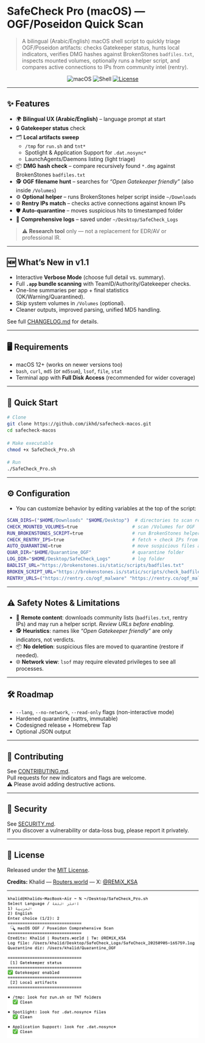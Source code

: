 # SafeCheck Pro (macOS) — OGF/Poseidon Quick Scan

> A bilingual (Arabic/English) macOS shell script to quickly triage OGF/Poseidon artifacts: checks Gatekeeper status, hunts local indicators, verifies DMG hashes against BrokenStones `badfiles.txt`, inspects mounted volumes, optionally runs a helper script, and compares active connections to IPs from community intel (rentry).

<p align="center">
  <img alt="macOS" src="https://img.shields.io/badge/macOS-12%2B-blue">
  <img alt="Shell" src="https://img.shields.io/badge/shell-bash-informational">
  <a href="#license"><img alt="License" src="https://img.shields.io/badge/license-MIT-green"></a>
</p>

---

## ✨ Features

- 🌍 **Bilingual UX (Arabic/English)** – language prompt at start
- 🔒 **Gatekeeper status** check
- 🗂️ **Local artifacts sweep**  
  - `/tmp` for `run.sh` and `tnt*`  
  - Spotlight & Application Support for `.dat.nosync*`  
  - LaunchAgents/Daemons listing (light triage)  
- 📦 **DMG hash check** – compare recursively found `*.dmg` against BrokenStones `badfiles.txt`
- 🕵️ **OGF filename hunt** – searches for *“Open Gatekeeper friendly”* (also inside `/Volumes`)
- ⚙️ **Optional helper** – runs BrokenStones helper script inside `~/Downloads`
- 🌐 **Rentry IPs match** – checks active connections against known IPs
- 🛡️ **Auto-quarantine** – moves suspicious hits to timestamped folder
- 📝 **Comprehensive logs** – saved under `~/Desktop/SafeCheck_Logs`

> ⚠️ **Research tool** only — not a replacement for EDR/AV or professional IR.

---

## 🆕 What’s New in v1.1
- Interactive **Verbose Mode** (choose full detail vs. summary).
- Full **`.app` bundle scanning** with TeamID/Authority/Gatekeeper checks.
- One-line summaries per app + final statistics (OK/Warning/Quarantined).
- Skip system volumes in `/Volumes` (optional).
- Cleaner outputs, improved parsing, unified MD5 handling.

See full [CHANGELOG.md](CHANGELOG.md) for details.

---

## 🖥️ Requirements

- macOS 12+ (works on newer versions too)
- `bash`, `curl`, `md5` (or `md5sum`), `lsof`, `file`, `stat`
- Terminal app with **Full Disk Access** (recommended for wider coverage)

---

## 🚀 Quick Start

```bash
# Clone
git clone https://github.com/ikhd/safecheck-macos.git
cd safecheck-macos

# Make executable
chmod +x SafeCheck_Pro.sh

# Run
./SafeCheck_Pro.sh
```
---

## ⚙️ Configuration

- You can customize behavior by editing variables at the top of the script:

```bash
SCAN_DIRS=("$HOME/Downloads" "$HOME/Desktop")  # directories to scan recursively
CHECK_MOUNTED_VOLUMES=true                    # scan /Volumes for OGF
RUN_BROKENSTONES_SCRIPT=true                  # run BrokenStones helper
CHECK_RENTRY_IPS=true                         # fetch + check IPs from rentry
AUTO_QUARANTINE=true                          # move suspicious files automatically
QUAR_DIR="$HOME/Quarantine_OGF"               # quarantine folder
LOG_DIR="$HOME/Desktop/SafeCheck_Logs"        # log folder
BADLIST_URL="https://brokenstones.is/static/scripts/badfiles.txt"
BROKEN_SCRIPT_URL="https://brokenstones.is/static/scripts/check_badfiles.sh"
RENTRY_URLS=("https://rentry.co/ogf_malware" "https://rentry.co/ogf_malware_behavior")
```

---

## ⚠️ Safety Notes & Limitations

- 🔗 **Remote content**: downloads community lists (`badfiles.txt`, rentry IPs) and may run a helper script. *Review URLs before enabling.*  
- 🕵️ **Heuristics**: names like *“Open Gatekeeper friendly”* are only indicators, not verdicts.  
- 📦 **No deletion**: suspicious files are moved to quarantine (restore if needed).  
- 🌐 **Network view**: `lsof` may require elevated privileges to see all processes.  

---

## 🛠️ Roadmap

- `--lang`, `--no-network`, `--read-only` flags (non-interactive mode)  
- Hardened quarantine (xattrs, immutable)  
- Codesigned release + Homebrew Tap  
- Optional JSON output  

---

## 🤝 Contributing

See [CONTRIBUTING.md](CONTRIBUTING.md).  
Pull requests for new indicators and flags are welcome.  
⚠️ Please avoid adding destructive actions.  

---

## 🔐 Security

See [SECURITY.md](SECURITY.md).  
If you discover a vulnerability or data-loss bug, please report it privately.  

---

## 📜 License

Released under the [MIT License](LICENSE).  

**Credits:** Khalid — [Routers.world](https://routers.world) — X: [@REMiX_KSA](https://x.com/REMiX_KSA)

---
<p align="center">
  <img src="Screenshot.png" alt="SafeCheck sample output" width="700">
</p>
